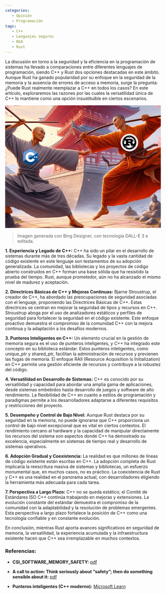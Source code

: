```yaml
---
categories: 
   - Opinión
   - Programación
tags:
   - C++
   - Lenguajes seguros
   - NSA
   - Rust
---
```


La discusión en torno a la seguridad y la eficiencia en la programación de sistemas ha llevado a comparaciones entre diferentes lenguajes 
de programación, siendo C++ y Rust dos opciones destacadas en este ámbito. Aunque Rust ha ganado popularidad por su enfoque en la 
seguridad de la memoria y la ausencia de errores de acceso a memoria, surge la pregunta: ¿Puede Rust realmente reemplazar a C++ en todos 
los casos? En este artículo, exploraremos las razones por las cuales la versatilidad única de C++ lo mantiene como una opción insustituible en ciertos escenarios.

![cpp-vs-rust](/assets/img/cpp-vs-rust.png)
> Imagen generada con Bing Designer, con tecnología DALL-E 3 e editada. 

**1. Experiencia y Legado de C++:** C++ ha sido un pilar en el desarrollo de sistemas durante más de tres décadas. Su legado y la vasta cantidad de código existente en este lenguaje son testamentos de su adopción generalizada. La comunidad, las bibliotecas y los proyectos de código abierto construidos en C++ forman una base sólida que ha resistido la prueba del tiempo. Rust, aunque prometedor, aún no ha alcanzado el mismo nivel de madurez y aceptación.

**2. Directrices Básicas de C++ y Mejoras Continuas:** Bjarne Stroustrup, el creador de C++, ha abordado las preocupaciones de seguridad asociadas con el lenguaje, proponiendo las Directrices Básicas de C++. Estas directrices se centran en mejorar la seguridad de tipos y recursos en C++. Stroustrup aboga por el uso de analizadores estáticos y perfiles de seguridad para fortalecer la seguridad en el código existente. Este enfoque proactivo demuestra el compromiso de la comunidad C++ con la mejora continua y la adaptación a los desafíos modernos.

**3. Punteros Inteligentes en C++:** Un elemento crucial en la gestión de memoria segura es el uso de punteros inteligentes, y C++ ha integrado este concepto en su biblioteca estándar. Estos punteros inteligentes, como unique_ptr y shared_ptr, facilitan la administración de recursos y previenen las fugas de memoria. El enfoque RAII (Resource Acquisition Is Initialization) en C++ permite una gestión eficiente de recursos y contribuye a la robustez del código.

**4. Versatilidad en Desarrollo de Sistemas:** C++ es conocido por su versatilidad y capacidad para abordar una amplia gama de aplicaciones, desde sistemas embebidos hasta desarrollo de juegos y software de alto rendimiento. La flexibilidad de C++ en cuanto a estilos de programación y paradigmas permite a los desarrolladores adaptarse a diferentes requisitos y restricciones del proyecto.

**5. Desempeño y Control de Bajo Nivel:** Aunque Rust destaca por su seguridad en la memoria, no puede ignorarse que C++ proporciona un control de bajo nivel excepcional que es vital en ciertos contextos. El rendimiento cercano al hardware y la capacidad de manipular directamente los recursos del sistema son aspectos donde C++ ha demostrado su excelencia, especialmente en sistemas de tiempo real y desarrollo de sistemas operativos.

**6. Adopción Gradual y Coexistencia:** La realidad es que millones de líneas de código existente están escritas en C++. La adopción completa de Rust implicaría la reescritura masiva de sistemas y bibliotecas, un esfuerzo monumental que, en muchos casos, no es práctico. La coexistencia de Rust y C++ es una realidad en el panorama actual, con desarrolladores eligiendo la herramienta más adecuada para cada tarea.

**7. Perspectiva a Largo Plazo:** C++ no se queda estático; el Comité de Estándares ISO C++ continúa trabajando en mejoras y extensiones. La evolución constante del estándar demuestra el compromiso de la comunidad con la adaptabilidad y la resolución de problemas emergentes. Esta perspectiva a largo plazo fortalece la posición de C++ como una tecnología confiable y en constante evolución.

En conclusión, mientras Rust aporta avances significativos en seguridad de memoria, la versatilidad, la experiencia acumulada y la infraestructura existente hacen que C++ sea irremplazable en muchos contextos. 

### Referencias:

* **CSI_SOFTWARE_MEMORY_SAFETY:** [pdf](https://media.defense.gov/2022/Nov/10/2003112742/-1/-1/0/CSI_SOFTWARE_MEMORY_SAFETY.PDF)

* **A call to action: Think seriously about “safety”; then do something sensible about it:** [pdf](https://www.open-std.org/jtc1/sc22/wg21/docs/papers/2023/p2739r0.pdf)

* **Punteros inteligentes (C++ moderno):** [Microsoft Learn](https://learn.microsoft.com/es-es/cpp/cpp/smart-pointers-modern-cpp?view=msvc-170)
